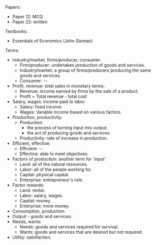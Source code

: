 Papers:
- Paper 12: MCQ
- Paper 22: written

Textbooks:
- Essentials of Economics (John Sioman)

Terms:
- Industry/market, firms/producer, consumer: 
	+ Firm/producer: undertakes production of goods and services.
	+ Industry/market: a group of firms/producers producing the same goods and services.
	+ Consumer: --
- Profit, revenue: total sales in monetary terms.
	+ Revenue: income earned by firms by the sale of a product.
	+ Profit = Total revenue - total cost
- Salary, wages: income paid to labor
	+ Salary: fixed income.
	+ Wages: Variable income based on various factors.
- Production, productivity: 
	+ Production:
		* the process of turning input into output.
		* the act of producing goods and services.
	+ Productivity: rate of increase in production.
- Efficient, effective:
	+ Efficient: --
	+ Effective: able to meet objectives. 
- Factors of production: another term for 'input'
	+ Land: all of the natural resources.
	+ Labor: all of the people working for 
	+ Capital: physical capital.
	+ Enterprise: entrepreneur's role.
- Factor rewards:
	+ Land: rental.
	+ Labor: salary, wages.
	+ Capital: money.
	+ Enterprise: more money.
- Consumption, production: 
- Output - goods and services:
- Needs, wants: 
	+ Needs: goods and services required for survival.
	+ Wants: goods and services that are desired but not required.
- Utility: satisfaction.
